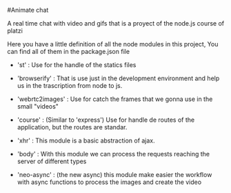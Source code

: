 #Animate chat 

A real time chat with video and gifs that is a proyect of the node.js course of platzi

Here you have a little definition of all the node modules in this project, You can find
all of them in the package.json file

* 'st' : Use for the handle of the statics files

* 'browserify' : That is use just in the development environment and help us in the 
trascription from node to js.

* 'webrtc2images' : Use for catch the frames that we gonna use in the small "videos"

* 'course' : (Similar to 'express') Use for handle de routes of the application, but the routes are standar.

* 'xhr' : This module is a basic abstraction of ajax.

* 'body' : With this module we can process the requests reaching the server of different types

* 'neo-async' : (the new async) this module make easier the workflow with async functions to process
the images and create the video 